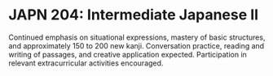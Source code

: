 # JAPN 204: Intermediate Japanese II

Continued emphasis on situational expressions, mastery of basic structures, and approximately 150 to 200 new kanji. Conversation practice, reading and writing of passages, and creative application expected. Participation in relevant extracurricular activities encouraged.